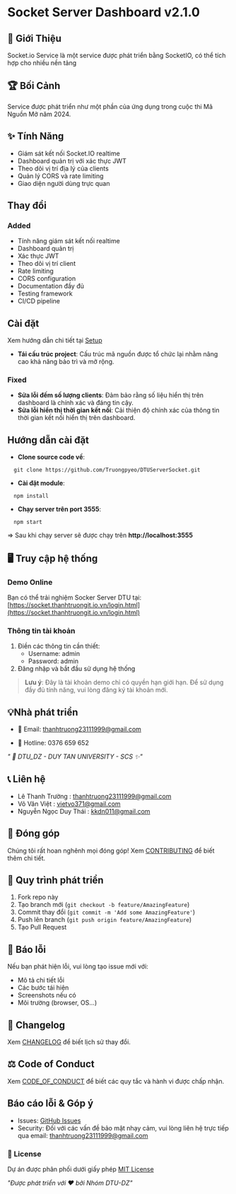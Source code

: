 # Socket Server Dashboard v2.1.0

## 🌟 Giới Thiệu
 
Socket.io Service là một service được phát triển bằng SocketIO, có thể tích hợp cho nhiều nền tảng
 
## 🏆 Bối Cảnh
Service được phát triển như một phần của ứng dụng trong cuộc thi Mã Nguồn Mở năm 2024.

## ✨ Tính Năng
- Giám sát kết nối Socket.IO realtime
- Dashboard quản trị với xác thực JWT
- Theo dõi vị trí địa lý của clients
- Quản lý CORS và rate limiting
- Giao diện người dùng trực quan

## Thay đổi
### Added
- Tính năng giám sát kết nối realtime
- Dashboard quản trị
- Xác thực JWT
- Theo dõi vị trí client
- Rate limiting
- CORS configuration
- Documentation đầy đủ
- Testing framework
- CI/CD pipeline

## Cài đặt
Xem hướng dẫn chi tiết tại [Setup](docs/setup.md)

- **Tái cấu trúc project**: Cấu trúc mã nguồn được tổ chức lại nhằm nâng cao khả năng bảo trì và mở rộng.

### Fixed
- **Sửa lỗi đếm số lượng clients**: Đảm bảo rằng số liệu hiển thị trên dashboard là chính xác và đáng tin cậy.
- **Sửa lỗi hiển thị thời gian kết nối**: Cải thiện độ chính xác của thông tin thời gian kết nối hiển thị trên dashboard.

## Hướng dẫn cài đặt
- **Clone source code về**: 
```
  git clone https://github.com/Truongpyeo/DTUServerSocket.git
```
- **Cài đặt module**:
```
  npm install
```
- **Chạy server trên port 3555**:
```
  npm start
```
=> Sau khi chạy server sẽ được chạy trên **http://localhost:3555**

## 🖥️ Truy cập hệ thống

### Demo Online
Bạn có thể trải nghiệm Socker Server DTU tại: [https://socket.thanhtruongit.io.vn/login.html](https://socket.thanhtruongit.io.vn/login.html)

### Thông tin tài khoản
1. Điền các thông tin cần thiết:
   - Username: admin
   - Password: admin
2. Đăng nhập và bắt đầu sử dụng hệ thống

> **Lưu ý**: Đây là tài khoản demo chỉ có quyền hạn giới hạn. Để sử dụng đầy đủ tính năng, vui lòng đăng ký tài khoản mới.

## 💡Nhà phát triển

- 📧 Email: thanhtruong23111999@gmail.com

- 📱 Hotline: 0376 659 652

*" 🏫 DTU_DZ - DUY TAN UNIVERSITY - SCS ✨"*

## 📞 Liên hệ
- Lê Thanh Trường       :  <u>thanhtruong23111999@gmail.com</u>
- Võ Văn Việt           :  <u>vietvo371@gmail.com</u>
- Nguyễn Ngọc Duy Thái  :  <u>kkdn011@gmail.com</u>


## 🤝 Đóng góp
Chúng tôi rất hoan nghênh mọi đóng góp! Xem [CONTRIBUTING](https://github.com/Truongpyeo/DTUServerSocket/blob/master/CONTRIBUTING.md) để biết thêm chi tiết.

## 🔄 Quy trình phát triển
1. Fork repo này
2. Tạo branch mới (`git checkout -b feature/AmazingFeature`)
3. Commit thay đổi (`git commit -m 'Add some AmazingFeature'`)
4. Push lên branch (`git push origin feature/AmazingFeature`) 
5. Tạo Pull Request

## 🐛 Báo lỗi
Nếu bạn phát hiện lỗi, vui lòng tạo issue mới với:
- Mô tả chi tiết lỗi
- Các bước tái hiện
- Screenshots nếu có
- Môi trường (browser, OS...)

## 📜 Changelog
Xem [CHANGELOG](https://github.com/Truongpyeo/DTUServerSocket/blob/master/CHANGELOG.md) để biết lịch sử thay đổi.

## ⚖️ Code of Conduct
Xem [CODE_OF_CONDUCT](https://github.com/Truongpyeo/DTUServerSocket/blob/master/CODE_OF_CONDUCT.md) để biết các quy tắc và hành vi được chấp nhận.

## Báo cáo lỗi & Góp ý
- Issues: [GitHub Issues](https://github.com/Truongpyeo/DTURelifeLink/issues)
- Security: Đối với các vấn đề bảo mật nhạy cảm, vui lòng liên hệ trực tiếp qua email: <u>thanhtruong23111999@gmail.com</u>


### 📝 License
Dự án được phân phối dưới giấy phép [MIT License](https://github.com/Truongpyeo/DTUServerSocket/blob/master/LICENSE)

*"Được phát triển với ❤️ bởi Nhóm DTU-DZ"*
